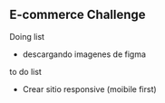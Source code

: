 ## E-commerce Challenge

Doing list

- descargando imagenes de figma

to do list

- Crear sitio responsive (moibile first)